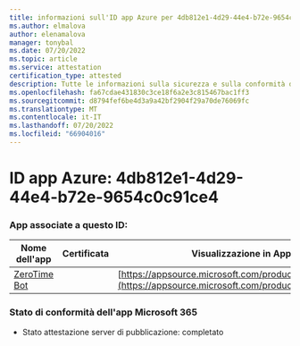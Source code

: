 ```yaml
---
title: informazioni sull'ID app Azure per 4db812e1-4d29-44e4-b72e-9654c0c91ce4
ms.author: elmalova
author: elenamalova
manager: tonybal
ms.date: 07/20/2022
ms.topic: article
ms.service: attestation
certification_type: attested
description: Tutte le informazioni sulla sicurezza e sulla conformità disponibili per 4db812e1-4d29-44e4-b72e-9654c0c91ce4.
ms.openlocfilehash: fa67cdae431830c3ce18f6a2e3c815467bac1ff3
ms.sourcegitcommit: d8794fef6be4d3a9a42bf2904f29a70de76069fc
ms.translationtype: MT
ms.contentlocale: it-IT
ms.lasthandoff: 07/20/2022
ms.locfileid: "66904016"
---
```

# <a name="azure-app-id-4db812e1-4d29-44e4-b72e-9654c0c91ce4"></a>ID app Azure: 4db812e1-4d29-44e4-b72e-9654c0c91ce4


### <a name="apps-associated-with-this-id"></a>App associate a questo ID:
| **Nome dell'app** | **Certificata** | **Visualizzazione in AppSource** |
|--------------|---------------|-----------------------|
| [ZeroTime Bot](../forward/WA200003717.md) |  | [https://appsource.microsoft.com/product/office/WA200003717](https://appsource.microsoft.com/product/office/WA200003717) |

### <a name="microsoft-365-app-compliance-status"></a>Stato di conformità dell'app Microsoft 365
- Stato attestazione server di pubblicazione: completato
